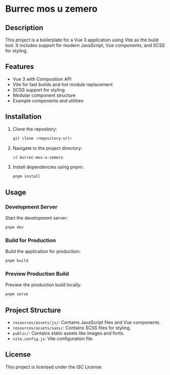 # Burrec mos u zemero

## Description
This project is a boilerplate for a Vue 3 application using Vite as the build tool. It includes support for modern JavaScript, Vue components, and SCSS for styling.

## Features
- Vue 3 with Composition API
- Vite for fast builds and hot module replacement
- SCSS support for styling
- Modular component structure
- Example components and utilities

## Installation
1. Clone the repository:
   ```bash
   git clone <repository-url>
   ```

2. Navigate to the project directory:
   ```bash
   cd burrec-mos-u-zemero
   ```

3. Install dependencies using pnpm:
   ```bash
   pnpm install
   ```

## Usage
### Development Server
Start the development server:
```bash
pnpm dev
```

### Build for Production
Build the application for production:
```bash
pnpm build
```

### Preview Production Build
Preview the production build locally:
```bash
pnpm serve
```

## Project Structure
- `resources/assets/js/`: Contains JavaScript files and Vue components.
- `resources/assets/sass/`: Contains SCSS files for styling.
- `public/`: Contains static assets like images and fonts.
- `vite.config.js`: Vite configuration file.

## License
This project is licensed under the ISC License.


